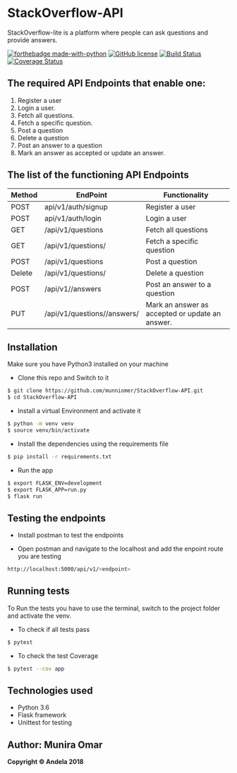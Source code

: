 # StackOverflow-API
StackOverflow-lite is a platform where people can ask questions and provide answers. 


[![forthebadge made-with-python](http://ForTheBadge.com/images/badges/made-with-python.svg)](https://www.python.org/)
[![GitHub license](https://img.shields.io/github/license/Naereen/StrapDown.js.svg)](https://github.com/Naereen/StrapDown.js/blob/master/LICENSE)
[![Build Status](https://travis-ci.com/munniomer/StackOverflow-API.svg?branch=ft-user-registration-162669311)](https://travis-ci.com/munniomer/StackOverflow-API)
[![Coverage Status](https://coveralls.io/repos/github/munniomer/StackOverflow-API/badge.svg?branch=ft-user-registration-162669311)](https://coveralls.io/github/munniomer/StackOverflow-API?branch=ft-user-registration-162669311)


## The required API Endpoints that enable one:
 1. Register a user
 2. Login a user.
 3. Fetch all questions.
 4. Fetch a specific question.
 5. Post a question
 6. Delete a question
 7. Post an answer to a question
 8. Mark an answer as accepted or update an answer.

## The list of the functioning API Endpoints

Method        | EndPoint      | Functionality |
------------- | ------------- | ---------------
POST  | api/v1/auth/signup  | Register a user   |
POST  | api/v1/auth/login  | Login a user   |
GET  | /api/v1/questions   | Fetch all questions   |
GET  | /api/v1/questions/<questionId> | Fetch a specific question   
POST  | /api/v1/questions | Post a question   |
Delete  | /api/v1/questions/<questionId>| Delete a question   |
POST | /api/v1/<questionId>/answers| Post an answer to a question   |
PUT | /api/v1/questions/<questionId>/answers/<answerId>| Mark an answer as accepted or update an answer. |

## Installation
Make sure you have Python3 installed on your machine
- Clone this repo and Switch to it
 ```bash
$ git clone https://github.com/munniomer/StackOverflow-API.git 
$ cd StackOverflow-API
```
- Install a virtual Environment and activate it
 ```bash
$ python -m venv venv 	
$ source venv/bin/activate
```
- Install the dependencies using the requirements file
 ```bash
$ pip install -r requirements.txt
```
- Run the app
 ```bash
$ export FLASK_ENV=development
$ export FLASK_APP=run.py
$ flask run
```
## Testing the endpoints
- Install postman to test the endpoints 

- Open postman and navigate to the localhost and add the enpoint route you are testing
 ```bash
 http://localhost:5000/api/v1/<endpoint>
 
```
## Running tests
To Run the tests you have to use the terminal, switch to the project folder and activate the venv.

- To check if all tests pass
```bash
$ pytest 
```
- To check the test Coverage 

```bash
$ pytest --cov app  
```

## Technologies used
- Python 3.6
- Flask framework
- Unittest for testing

## Author: Munira Omar

__Copyright © Andela 2018__


